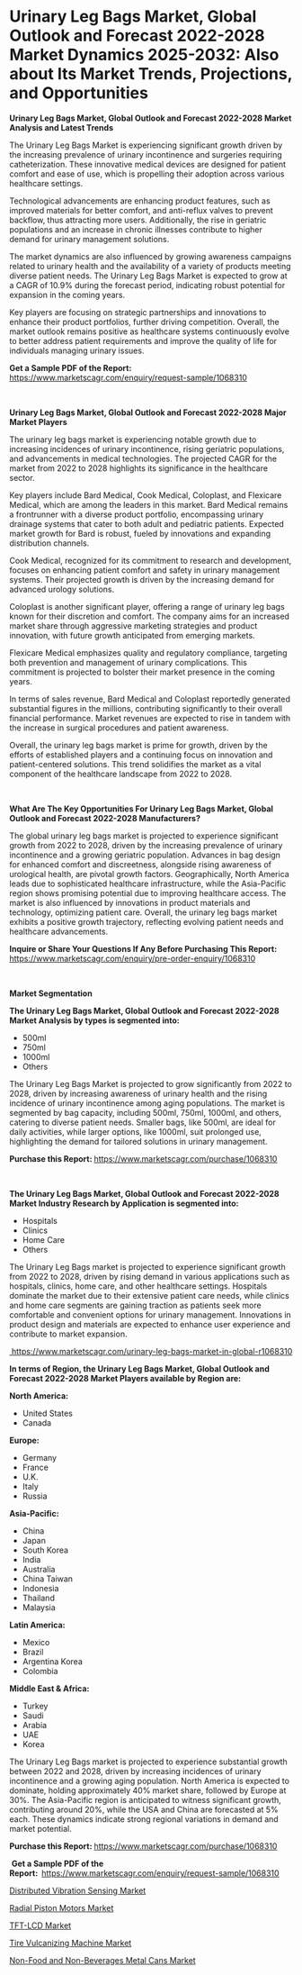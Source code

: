 <p><h1>Urinary Leg Bags Market, Global Outlook and Forecast 2022-2028 Market Dynamics 2025-2032: Also about Its Market Trends, Projections, and Opportunities</h1></p><p><strong>Urinary Leg Bags Market, Global Outlook and Forecast 2022-2028 Market Analysis and Latest Trends</strong></p>
<p><p>The Urinary Leg Bags Market is experiencing significant growth driven by the increasing prevalence of urinary incontinence and surgeries requiring catheterization. These innovative medical devices are designed for patient comfort and ease of use, which is propelling their adoption across various healthcare settings. </p><p>Technological advancements are enhancing product features, such as improved materials for better comfort, and anti-reflux valves to prevent backflow, thus attracting more users. Additionally, the rise in geriatric populations and an increase in chronic illnesses contribute to higher demand for urinary management solutions.</p><p>The market dynamics are also influenced by growing awareness campaigns related to urinary health and the availability of a variety of products meeting diverse patient needs. The Urinary Leg Bags Market is expected to grow at a CAGR of 10.9% during the forecast period, indicating robust potential for expansion in the coming years. </p><p>Key players are focusing on strategic partnerships and innovations to enhance their product portfolios, further driving competition. Overall, the market outlook remains positive as healthcare systems continuously evolve to better address patient requirements and improve the quality of life for individuals managing urinary issues.</p></p>
<p><strong>Get a Sample PDF of the Report:&nbsp;</strong> <a href="https://www.marketscagr.com/enquiry/request-sample/1068310?utm_campaign=2660&utm_medium=2&utm_source=Github&utm_content=ia&utm_term=21032025&utm_id=urinary-leg-bags-market-global-outlook-and-forecast-2022-2028">https://www.marketscagr.com/enquiry/request-sample/1068310</a></p>
<p>&nbsp;</p>
<p><strong>Urinary Leg Bags Market, Global Outlook and Forecast 2022-2028 Major Market Players</strong></p>
<p><p>The urinary leg bags market is experiencing notable growth due to increasing incidences of urinary incontinence, rising geriatric populations, and advancements in medical technologies. The projected CAGR for the market from 2022 to 2028 highlights its significance in the healthcare sector.</p><p>Key players include Bard Medical, Cook Medical, Coloplast, and Flexicare Medical, which are among the leaders in this market. Bard Medical remains a frontrunner with a diverse product portfolio, encompassing urinary drainage systems that cater to both adult and pediatric patients. Expected market growth for Bard is robust, fueled by innovations and expanding distribution channels.</p><p>Cook Medical, recognized for its commitment to research and development, focuses on enhancing patient comfort and safety in urinary management systems. Their projected growth is driven by the increasing demand for advanced urology solutions.</p><p>Coloplast is another significant player, offering a range of urinary leg bags known for their discretion and comfort. The company aims for an increased market share through aggressive marketing strategies and product innovation, with future growth anticipated from emerging markets.</p><p>Flexicare Medical emphasizes quality and regulatory compliance, targeting both prevention and management of urinary complications. This commitment is projected to bolster their market presence in the coming years.</p><p>In terms of sales revenue, Bard Medical and Coloplast reportedly generated substantial figures in the millions, contributing significantly to their overall financial performance. Market revenues are expected to rise in tandem with the increase in surgical procedures and patient awareness.</p><p>Overall, the urinary leg bags market is prime for growth, driven by the efforts of established players and a continuing focus on innovation and patient-centered solutions. This trend solidifies the market as a vital component of the healthcare landscape from 2022 to 2028.</p></p>
<p>&nbsp;</p>
<p><strong>What Are The Key Opportunities For Urinary Leg Bags Market, Global Outlook and Forecast 2022-2028 Manufacturers?</strong></p>
<p><p>The global urinary leg bags market is projected to experience significant growth from 2022 to 2028, driven by the increasing prevalence of urinary incontinence and a growing geriatric population. Advances in bag design for enhanced comfort and discreetness, alongside rising awareness of urological health, are pivotal growth factors. Geographically, North America leads due to sophisticated healthcare infrastructure, while the Asia-Pacific region shows promising potential due to improving healthcare access. The market is also influenced by innovations in product materials and technology, optimizing patient care. Overall, the urinary leg bags market exhibits a positive growth trajectory, reflecting evolving patient needs and healthcare advancements.</p></p>
<p><strong>Inquire or Share Your Questions If Any Before Purchasing This Report:</strong> <a href="https://www.marketscagr.com/enquiry/pre-order-enquiry/1068310?utm_campaign=2660&utm_medium=2&utm_source=Github&utm_content=ia&utm_term=21032025&utm_id=urinary-leg-bags-market-global-outlook-and-forecast-2022-2028">https://www.marketscagr.com/enquiry/pre-order-enquiry/1068310</a></p>
<p>&nbsp;</p>
<p><strong>Market Segmentation</strong></p>
<p><strong>The Urinary Leg Bags Market, Global Outlook and Forecast 2022-2028 Market Analysis by types is segmented into:</strong></p>
<p><ul><li>500ml</li><li>750ml</li><li>1000ml</li><li>Others</li></ul></p>
<p><p>The Urinary Leg Bags Market is projected to grow significantly from 2022 to 2028, driven by increasing awareness of urinary health and the rising incidence of urinary incontinence among aging populations. The market is segmented by bag capacity, including 500ml, 750ml, 1000ml, and others, catering to diverse patient needs. Smaller bags, like 500ml, are ideal for daily activities, while larger options, like 1000ml, suit prolonged use, highlighting the demand for tailored solutions in urinary management.</p></p>
<p><strong>Purchase this Report:&nbsp;</strong><a href="https://www.marketscagr.com/purchase/1068310?utm_campaign=2660&utm_medium=2&utm_source=Github&utm_content=ia&utm_term=21032025&utm_id=urinary-leg-bags-market-global-outlook-and-forecast-2022-2028">https://www.marketscagr.com/purchase/1068310</a></p>
<p>&nbsp;</p>
<p><strong>The Urinary Leg Bags Market, Global Outlook and Forecast 2022-2028 Market Industry Research by Application is segmented into:</strong></p>
<p><ul><li>Hospitals</li><li>Clinics</li><li>Home Care</li><li>Others</li></ul></p>
<p><p>The Urinary Leg Bags market is projected to experience significant growth from 2022 to 2028, driven by rising demand in various applications such as hospitals, clinics, home care, and other healthcare settings. Hospitals dominate the market due to their extensive patient care needs, while clinics and home care segments are gaining traction as patients seek more comfortable and convenient options for urinary management. Innovations in product design and materials are expected to enhance user experience and contribute to market expansion.</p></p>
<p><a href="https://www.marketscagr.com/urinary-leg-bags-market-in-global-r1068310?utm_campaign=2660&utm_medium=2&utm_source=Github&utm_content=ia&utm_term=21032025&utm_id=urinary-leg-bags-market-global-outlook-and-forecast-2022-2028">&nbsp;https://www.marketscagr.com/urinary-leg-bags-market-in-global-r1068310</a></p>
<p><strong>In terms of Region, the Urinary Leg Bags Market, Global Outlook and Forecast 2022-2028 Market Players available by Region are:</strong></p>
<p>
    <p> <strong> North America: </strong>
        <ul>
            <li>United States</li>
            <li>Canada</li>
        </ul>
        </p> 
    <p> <strong> Europe: </strong>
        <ul>
            <li>Germany</li>
            <li>France</li>
            <li>U.K.</li>
            <li>Italy</li>
            <li>Russia</li>
        </ul>
        </p> 
    <p> <strong> Asia-Pacific: </strong>
        <ul>
            <li>China</li>
            <li>Japan</li>
            <li>South Korea</li>
            <li>India</li>
            <li>Australia</li>
            <li>China Taiwan</li>
            <li>Indonesia</li>
            <li>Thailand</li>
            <li>Malaysia</li>
        </ul>
        </p> 
    <p> <strong> Latin America: </strong>
        <ul>
            <li>Mexico</li>
            <li>Brazil</li>
            <li>Argentina Korea</li>
            <li>Colombia</li>
        </ul>
        </p> 
    <p> <strong> Middle East & Africa: </strong>
        <ul>
            <li>Turkey</li>
            <li>Saudi</li>
            <li>Arabia</li>
            <li>UAE</li>
            <li>Korea</li>
        </ul>
    </p>
    </p>
<p><p>The Urinary Leg Bags market is projected to experience substantial growth between 2022 and 2028, driven by increasing incidences of urinary incontinence and a growing aging population. North America is expected to dominate, holding approximately 40% market share, followed by Europe at 30%. The Asia-Pacific region is anticipated to witness significant growth, contributing around 20%, while the USA and China are forecasted at 5% each. These dynamics indicate strong regional variations in demand and market potential.</p></p>
<p><strong>Purchase this Report: </strong><a href="https://www.marketscagr.com/purchase/1068310?utm_campaign=2660&utm_medium=2&utm_source=Github&utm_content=ia&utm_term=21032025&utm_id=urinary-leg-bags-market-global-outlook-and-forecast-2022-2028">https://www.marketscagr.com/purchase/1068310</a></p>
<p>&nbsp;<strong>Get a Sample PDF of the Report:&nbsp;&nbsp;</strong><a href="https://www.marketscagr.com/enquiry/request-sample/1068310?utm_campaign=2660&utm_medium=2&utm_source=Github&utm_content=ia&utm_term=21032025&utm_id=urinary-leg-bags-market-global-outlook-and-forecast-2022-2028">https://www.marketscagr.com/enquiry/request-sample/1068310</a></p>
<p><strong></strong></p>
<p><p><a href="https://www.linkedin.com/pulse/distributed-vibration-sensing-market-analysis-application-wwtdf?utm_campaign=2660&utm_medium=2&utm_source=Github&utm_content=ia&utm_term=21032025&utm_id=urinary-leg-bags-market-global-outlook-and-forecast-2022-2028">Distributed Vibration Sensing Market</a></p><p><a href="https://www.linkedin.com/pulse/synopsis-global-radial-piston-motors-market-trend-its-rapid-cavrf?utm_campaign=2660&utm_medium=2&utm_source=Github&utm_content=ia&utm_term=21032025&utm_id=urinary-leg-bags-market-global-outlook-and-forecast-2022-2028">Radial Piston Motors Market</a></p><p><a href="https://github.com/ujanoandryvw/Market-Research-Report-List-1/blob/main/tft-lcd-market.md?utm_campaign=2660&utm_medium=2&utm_source=Github&utm_content=ia&utm_term=21032025&utm_id=urinary-leg-bags-market-global-outlook-and-forecast-2022-2028">TFT-LCD Market</a></p><p><a href="https://www.linkedin.com/pulse/in-depth-analysis-tire-vulcanizing-machine-market-size-yaavf?utm_campaign=2660&utm_medium=2&utm_source=Github&utm_content=ia&utm_term=21032025&utm_id=urinary-leg-bags-market-global-outlook-and-forecast-2022-2028">Tire Vulcanizing Machine Market</a></p><p><a href="https://github.com/hoganemken50/Market-Research-Report-List-1/blob/main/non-food-and-non-beverages-metal-cans-market.md?utm_campaign=2660&utm_medium=2&utm_source=Github&utm_content=ia&utm_term=21032025&utm_id=urinary-leg-bags-market-global-outlook-and-forecast-2022-2028">Non-Food and Non-Beverages Metal Cans Market</a></p></p>